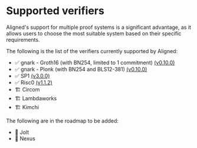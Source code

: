# Supported verifiers

Aligned's support for multiple proof systems is a significant advantage, as it allows users to choose the most suitable system based on their specific requirements.

The following is the list of the verifiers currently supported by Aligned:

- :white_check_mark: gnark - Groth16 (with BN254, limited to 1 commitment) [(v0.10.0)](https://github.com/Consensys/gnark/releases/tag/v0.10.0)
- :white_check_mark: gnark - Plonk (with BN254 and BLS12-381) [(v0.10.0)](https://github.com/Consensys/gnark/releases/tag/v0.10.0)
- :white_check_mark: SP1 [(v3.0.0)](https://github.com/succinctlabs/sp1/releases/tag/v3.0.0)
- :white_check_mark: Risc0 [(v1.1.2)](https://github.com/risc0/risc0/releases/tag/v1.1.2)
- 🏗️ Circom
- 🏗️ Lambdaworks
- 🏗️ Kimchi

The following are in the roadmap to be added:

- :black_square_button: Jolt
- :black_square_button: Nexus
